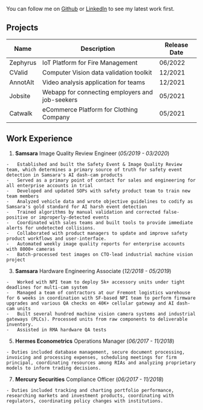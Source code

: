 You can follow me on [Github](https://github.com/CurtisDeCastro/curtisdecastro.github.io/edit/main/index.md) or [LinkedIn](https://linkedin.com/in/curtis415) to see my latest work first.

## Projects

| Name | Description | Release Date |
| --- | --- | --- |
| Zephyrus | IoT Platform for Fire Management | 06/2022 |
| CValid | Computer Vision data validation toolkit | 12/2021 |
| AnnotAIt | Video analysis application for teams | 12/2021 |
| Jobsite | Webapp for connecting employers and job-seekers | 05/2021 |
| Catwalk | eCommerce Platform for Clothing Company | 05/2021 |

## Work Experience
1. **Samsara** Image Quality Review Engineer (_05/2019 - 03/2020_)
```
-	Established and built the Safety Event & Image Quality Review team, which determines a primary source of truth for safety event detection in Samsara's AI dash-cam products
-	Served as a primary point of contact for sales and engineering for all enterprise accounts in trial
-	Developed and updated SOPs with safety product team to train new team members
-	Analyzed vehicle data and wrote objective guidelines to codify as Samsara's gold standard for AI harsh event detection
-	Trained algorithms by manual validation and corrected false-positive or improperly-detected events
-	Coordinated with sales teams and built tools to provide immediate alerts for undetected collisions.
-	Collaborated with product managers to update and improve safety product workflows and user-interface.
-	Automated weekly image quality reports for enterprise accounts with 8000+ cameras
-	Batch-processed test images on CTO-lead industrial machine vision project
```
3. **Samsara** Hardware Engineering Associate (_12/2018 - 05/2019_)
```
-	Worked with NPI team to deploy 5k+ accessory units under tight deadlines for multi-cam system 
-	Managed a team of contractors at our Fremont logistics warehouse for 6 weeks in coordination with SF-based NPI team to perform firmware upgrades and various QA checks on 40K+ cellular gateway and AI dash-cam units
-	Built several hundred machine vision camera systems and industrial gateways (PLCs). Processed units from raw components to deliverable inventory.
-	Assisted in RMA hardware QA tests
```
5. **Hermes Econometrics** Operations Manager (_06/2017 - 11/2018_)
```
- Duties included database management, secure document processing, invoicing and processing expenses, scheduling meetings for firm principal, coordinating resources among RIAs and analyzing proprietary models to inform trading decisions.
```
7. **Mercury Securities** Compliance Officer (_06/2017 - 11/2018_)
```
- Duties included tracking and charting portfolio performance, researching markets and investment products, coordinating with regulators, coordinating policy changes with institutions.
```


<!-- [Link](url) and ![Image](src) -->

